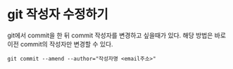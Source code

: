 # git 작성자 수정하기

git에서 commit을 한 뒤 commit 작성자를 변경하고 싶을때가 있다.
해당 방법은 바로 이전 commit의 작성자만 변경할 수 있다. 

```
git commit --amend --author="작성자명 <email주소>"
```

